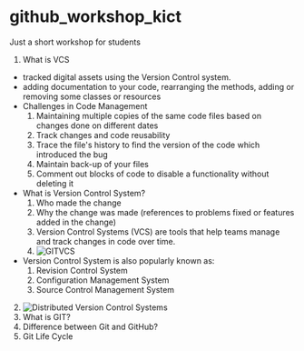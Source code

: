 # github_workshop_kict
Just a short workshop for students

1. What is VCS
- tracked digital assets using the Version Control system.
- adding documentation to your code, rearranging the methods, adding or removing some classes or resources
- Challenges in Code Management
  1. Maintaining multiple copies of the same code files based on changes done on different dates
  2. Track changes and code reusability 
  3. Trace the file's history to find the version of the code which introduced the bug
  4. Maintain back-up of your files 
  5. Comment out blocks of code to disable a functionality without deleting it 
- What is Version Control System?
  1. Who made the change
  2. Why the change was made (references to problems fixed or features added in the change)
  3. Version Control Systems (VCS) are tools that help teams manage and track changes in code over time.
  4. ![GITVCS](https://www.toolsqa.com/gallery/Git/1%20Version%20Control%20System.png)
- Version Control System is also popularly known as:
  1. Revision Control System
  2. Configuration Management System
  3. Source Control Management System


2. ![Distributed Version Control Systems](./Distributed_Version_Control_Systems) 
3. What is GIT?
4. Difference between Git and GitHub?
5. Git Life Cycle 
